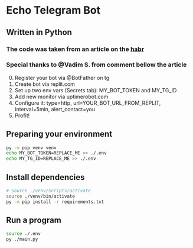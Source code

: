 # Echo Telegram Bot
## Written in Python
### The code was taken from an article on the [habr](https://habr.com/ru/articles/709314/)
### Special thanks to @Vadim S. from comment bellow the article

0. Register your bot via @BotFather on tg
1. Create bot via replit.com
2. Set up two env vars (Secrets tab):  MY_BOT_TOKEN and MY_TG_ID
3. Add new monitor via uptimerobot.com
4. Configure it: type=http, url=YOUR_BOT_URL_FROM_REPLIT, interval=5min, alert_contact=you
5. Profit!

## Preparing your environment
```bash
py -m pip venv venv
echo MY_BOT_TOKEN=REPLACE_ME >> ./.env
echo MY_TG_ID=REPLACE_ME >> ./.env
```

## Install dependencies
```bash
# source ./venv/Scripts/activate
source ./venv/bin/activate
py -m pip install -r requirements.txt
```

## Run a program
```bash
source ./.env
py ./main.py
```

